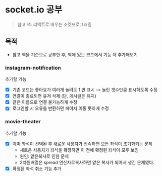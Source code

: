 # socket.io 공부

> 참고 책: 리액트로 배우는 소켓프로그래밍

## 목적

- 참고 책을 기준으로 공부한 후, 책에 있는 코드에서 기능 더 추가해보기

### instagram-notification

추가할 기능

- [x] 기존 코드는 좋아요가 여러개 눌려도 1 만 표시 -> 눌린 갯수만큼 표시하도록 수정
- [x] 연결이 종료되면 유저 삭제 (단, 게시글은 유지)
- [x] 같은 이름으로 연결 불가능하게 수정
- [x] 로그인할 시 오류를 반환하면 페이지 이동 못하게 수정

### movie-theater

추가할 기능

- [x] 이미 좌석이 선택된 후 새로운 사용자가 접속하면 모든 좌석이 초기화되는 문제
  - 새로운 사용자가 좌석을 확정하면 이 전에 확정된 좌석이 모두 보임
  - 원인: 얕은복사로 인한 문제
  - 2차원배열은 spread 연산자로복사하면 얕은 복사가 되어서 생긴 문제였다.
- [x] 확정된 좌석 취소 기능 추가

